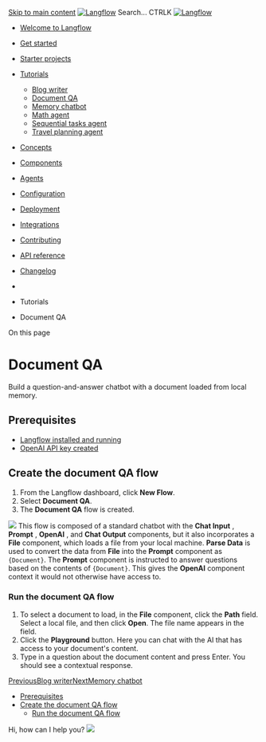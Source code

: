 [Skip to main content](https://docs.langflow.org/<#__docusaurus_skipToContent_fallback>)
[![Langflow](https://docs.langflow.org/img/langflow-logo-black.svg)](https://docs.langflow.org/</>)
[](https://docs.langflow.org/<https:/github.com/langflow-ai/langflow>)[](https://docs.langflow.org/<https:/twitter.com/langflow_ai>)[](https://docs.langflow.org/<https:/discord.gg/EqksyE2EX9>)
Search...
CTRLK
[![Langflow](https://docs.langflow.org/img/langflow-logo-black.svg)](https://docs.langflow.org/</>)
  * [Welcome to Langflow](https://docs.langflow.org/</>)
  * [Get started](https://docs.langflow.org/<#>)
  * [Starter projects](https://docs.langflow.org/<#>)
  * [Tutorials](https://docs.langflow.org/<#>)
    * [Blog writer](https://docs.langflow.org/</tutorials-blog-writer>)
    * [Document QA](https://docs.langflow.org/</tutorials-document-qa>)
    * [Memory chatbot](https://docs.langflow.org/</tutorials-memory-chatbot>)
    * [Math agent](https://docs.langflow.org/</tutorials-math-agent>)
    * [Sequential tasks agent](https://docs.langflow.org/</tutorials-sequential-agent>)
    * [Travel planning agent](https://docs.langflow.org/</tutorials-travel-planning-agent>)
  * [Concepts](https://docs.langflow.org/<#>)
  * [Components](https://docs.langflow.org/<#>)
  * [Agents](https://docs.langflow.org/<#>)
  * [Configuration](https://docs.langflow.org/<#>)
  * [Deployment](https://docs.langflow.org/<#>)
  * [Integrations](https://docs.langflow.org/<#>)
  * [Contributing](https://docs.langflow.org/<#>)
  * [API reference](https://docs.langflow.org/<#>)
  * [Changelog](https://docs.langflow.org/<#>)


  * [](https://docs.langflow.org/</>)
  * Tutorials
  * Document QA


On this page
# Document QA
Build a question-and-answer chatbot with a document loaded from local memory.
## Prerequisites[​](https://docs.langflow.org/<#6555c100a30e4a21954af25e2e05403a> "Direct link to Prerequisites")
  * [Langflow installed and running](https://docs.langflow.org/</get-started-installation>)
  * [OpenAI API key created](https://docs.langflow.org/<https:/platform.openai.com/>)


## Create the document QA flow[​](https://docs.langflow.org/<#204500104f024553aab2b633bb99f603> "Direct link to Create the document QA flow")
  1. From the Langflow dashboard, click **New Flow**.
  2. Select **Document QA**.
  3. The **Document QA** flow is created.


![](https://docs.langflow.org/assets/images/starter-flow-document-qa-5bcc799ecdc4c136281079972402019b.png)
This flow is composed of a standard chatbot with the **Chat Input** , **Prompt** , **OpenAI** , and **Chat Output** components, but it also incorporates a **File** component, which loads a file from your local machine. **Parse Data** is used to convert the data from **File** into the **Prompt** component as `{Document}`. The **Prompt** component is instructed to answer questions based on the contents of `{Document}`. This gives the **OpenAI** component context it would not otherwise have access to.
### Run the document QA flow[​](https://docs.langflow.org/<#f58fcc2b9e594156a829b1772b6a7191> "Direct link to Run the document QA flow")
  1. To select a document to load, in the **File** component, click the **Path** field. Select a local file, and then click **Open**. The file name appears in the field.
  2. Click the **Playground** button. Here you can chat with the AI that has access to your document's content.
  3. Type in a question about the document content and press Enter. You should see a contextual response.


[PreviousBlog writer](https://docs.langflow.org/</tutorials-blog-writer>)[NextMemory chatbot](https://docs.langflow.org/</tutorials-memory-chatbot>)
  * [Prerequisites](https://docs.langflow.org/<#6555c100a30e4a21954af25e2e05403a>)
  * [Create the document QA flow](https://docs.langflow.org/<#204500104f024553aab2b633bb99f603>)
    * [Run the document QA flow](https://docs.langflow.org/<#f58fcc2b9e594156a829b1772b6a7191>)


Hi, how can I help you?
![](https://docs.langflow.org/img/langflow-icon-black-transparent.svg)
